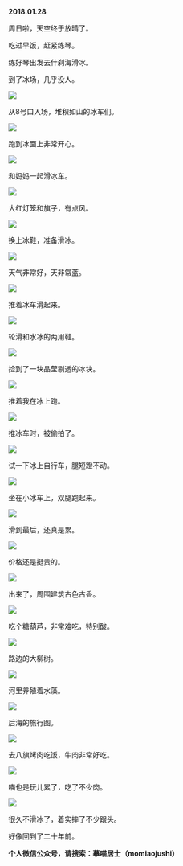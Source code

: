 
          
            
**2018.01.28**

周日啦，天空终于放晴了。

吃过早饭，赶紧练琴。

练好琴出发去什刹海滑冰。

到了冰场，几乎没人。




![](//upload-images.jianshu.io/upload_images/51001-0bd5293fa6828df8.jpg)




从8号口入场，堆积如山的冰车们。




![](//upload-images.jianshu.io/upload_images/51001-36dfc2d04f324e80.jpg)




跑到冰面上非常开心。




![](//upload-images.jianshu.io/upload_images/51001-f07b12e4c7171144.jpg)




和妈妈一起滑冰车。




![](//upload-images.jianshu.io/upload_images/51001-b155b8ca80939045.jpg)




大红灯笼和旗子，有点风。




![](//upload-images.jianshu.io/upload_images/51001-358cc1ef3a31af6c.jpg)




换上冰鞋，准备滑冰。




![](//upload-images.jianshu.io/upload_images/51001-79aeabe7ca2f4bf2.jpg)




天气非常好，天非常蓝。




![](//upload-images.jianshu.io/upload_images/51001-5278e7abbf018059.jpg)




推着冰车滑起来。




![](//upload-images.jianshu.io/upload_images/51001-92148f022965b262.jpg)




轮滑和水冰的两用鞋。




![](//upload-images.jianshu.io/upload_images/51001-435bd8eef920f9ad.jpg)




捡到了一块晶莹剔透的冰块。




![](//upload-images.jianshu.io/upload_images/51001-f1e2bd0b8e95523d.jpg)




推着我在冰上跑。




![](//upload-images.jianshu.io/upload_images/51001-eac4ec3694157c3c.jpg)




推冰车时，被偷拍了。




![](//upload-images.jianshu.io/upload_images/51001-d6e45dbc81529fc6.jpg)




试一下冰上自行车，腿短蹬不动。




![](//upload-images.jianshu.io/upload_images/51001-9aa1dd454dc30818.jpg)




坐在小冰车上，双腿跑起来。




![](//upload-images.jianshu.io/upload_images/51001-1ab8c5ed13f4c42a.jpg)




滑到最后，还真是累。




![](//upload-images.jianshu.io/upload_images/51001-d2b811e061ab0f4c.jpg)




价格还是挺贵的。




![](//upload-images.jianshu.io/upload_images/51001-65c666802ca8a2c7.jpg)




出来了，周围建筑古色古香。




![](//upload-images.jianshu.io/upload_images/51001-44aa5b7967641a18.jpg)




吃个糖葫芦，非常难吃，特别酸。




![](//upload-images.jianshu.io/upload_images/51001-17b91492ee3588b0.jpg)




路边的大柳树。




![](//upload-images.jianshu.io/upload_images/51001-b1b2ad800c1e62b0.jpg)




河里养殖着水藻。




![](//upload-images.jianshu.io/upload_images/51001-15326557b8bf9f18.jpg)




后海的旅行图。




![](//upload-images.jianshu.io/upload_images/51001-c1caf13034dd2729.jpg)




去八旗烤肉吃饭，牛肉非常好吃。




![](//upload-images.jianshu.io/upload_images/51001-af2ee92f011549da.jpg)




喵也是玩儿累了，吃了不少肉。




![](//upload-images.jianshu.io/upload_images/51001-637f9a9efe30ba67.jpg)




很久不滑冰了，着实摔了不少跟头。

好像回到了二十年前。


**个人微信公众号，请搜索：摹喵居士（momiaojushi）**

          
        